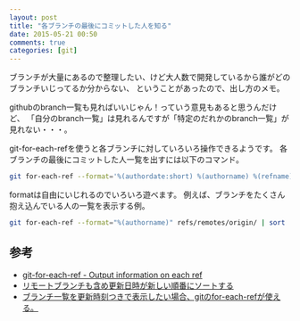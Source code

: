 ```yaml
---
layout: post
title: "各ブランチの最後にコミットした人を知る"
date: 2015-05-21 00:50
comments: true
categories: [git]
---
```


ブランチが大量にあるので整理したい、けど大人数で開発しているから誰がどのブランチいじってるか分からない、
ということがあったので、出し方のメモ。

<!-- More -->

githubのbranch一覧も見ればいいじゃん！っていう意見もあると思うんだけど、
「自分のbranch一覧」は見れるんですが「特定のだれかのbranch一覧」が見れない・・・。

git-for-each-refを使うと各ブランチに対していろいろ操作できるようです。
各ブランチの最後にコミットした人一覧を出すには以下のコマンド。

``` bash
git for-each-ref --format='%(authordate:short) %(authorname) %(refname)' --sort=-committerdate refs/remotes/origin/
```

formatは自由にいじれるのでいろいろ遊べます。
例えば、ブランチをたくさん抱え込んでいる人の一覧を表示する例。

``` bash
git for-each-ref --format="%(authorname)" refs/remotes/origin/ | sort | uniq -c | sort -nr
```


## 参考

- [git-for-each-ref - Output information on each ref](http://git-scm.com/docs/git-for-each-ref)
- [リモートブランチも含め更新日時が新しい順番にソートする](http://d.hatena.ne.jp/syohex/20131225/1387948682)
- [ブランチ一覧を更新時刻つきで表示したい場合、gitのfor-each-refが使える。](http://shuzo-kino.hateblo.jp/entry/2014/07/03/232310)
